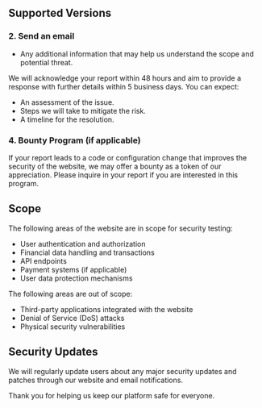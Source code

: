 <!-- # Security Policy -->

## Supported Versions
<!-- We take security seriously and aim to promptly address any issues. Here is the current status of our support for various versions of the website. -->

<!-- | Version       | Supported          | -->
<!-- | ------------- | ------------------ | -->
<!-- | v1.x.x        | :white_check_mark:  | -->
<!-- | v0.x.x        | :x:                | -->

<!-- ## Reporting a Vulnerability -->

<!-- If you believe you've discovered a security vulnerability on our financial literacy website, please follow the steps below to report it. -->

<!-- ### 1. **Do not disclose publicly**   -->
   <!-- Please **do not publicly disclose** the vulnerability until we have had the opportunity to investigate and resolve it. -->

### 2. **Send an email**  
   <!-- Contact our security team at security@FinVeda.com(mailto:security@FinVeda.com) with the following details: -->
   <!-- - A description of the vulnerability and its impact. -->
   <!-- - Steps to reproduce the vulnerability. -->
   - Any additional information that may help us understand the scope and potential threat.

<!-- ### 3. **Response Time**   -->
   We will acknowledge your report within 48 hours and aim to provide a response with further details within 5 business days. You can expect:
   - An assessment of the issue.
   - Steps we will take to mitigate the risk.
   - A timeline for the resolution.

### 4. **Bounty Program (if applicable)**  
   If your report leads to a code or configuration change that improves the security of the website, we may offer a bounty as a token of our appreciation. Please inquire in your report if you are interested in this program.

## Scope

The following areas of the website are in scope for security testing:
- User authentication and authorization
- Financial data handling and transactions
- API endpoints
- Payment systems (if applicable)
- User data protection mechanisms

The following areas are out of scope:
- Third-party applications integrated with the website
- Denial of Service (DoS) attacks
- Physical security vulnerabilities

## Security Updates

We will regularly update users about any major security updates and patches through our website and email notifications.

Thank you for helping us keep our platform safe for everyone.
